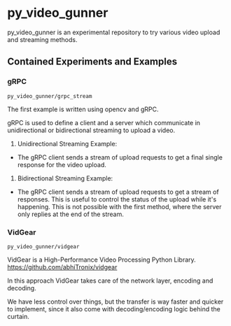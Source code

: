 # py_video_gunner

py_video_gunner is an experimental repository to try various video upload and streaming methods.

## Contained Experiments and Examples

### gRPC
`py_video_gunner/grpc_stream`

The first example is written using opencv and gRPC.

gRPC is used to define a client and a server which communicate in unidirectional or bidirectional streaming to upload a video.

1. Unidirectional Streaming Example:
  - The gRPC client sends a stream of upload requests to get a final single response for the video upload.
  
1. Bidirectional Streaming Example:
  - The gRPC client sends a stream of upload requests to get a stream of responses. This is useful to control the status of the upload while it's happening. This is not possible with the first method, where the server only replies at the end of the stream.


### VidGear
`py_video_gunner/vidgear`

VidGear is a High-Performance Video Processing Python Library.
https://github.com/abhiTronix/vidgear

In this approach VidGear takes care of the network layer, encoding and decoding.

We have less control over things, but the transfer is way faster and quicker to implement, since it also come with decoding/encoding logic behind the curtain.
